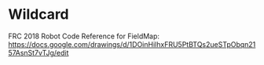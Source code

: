 # Wildcard
FRC 2018 Robot Code
Reference for FieldMap: https://docs.google.com/drawings/d/1DOinHilhxFRU5PtBTQs2ueSTpObqn2157AsnSt7vTJg/edit
